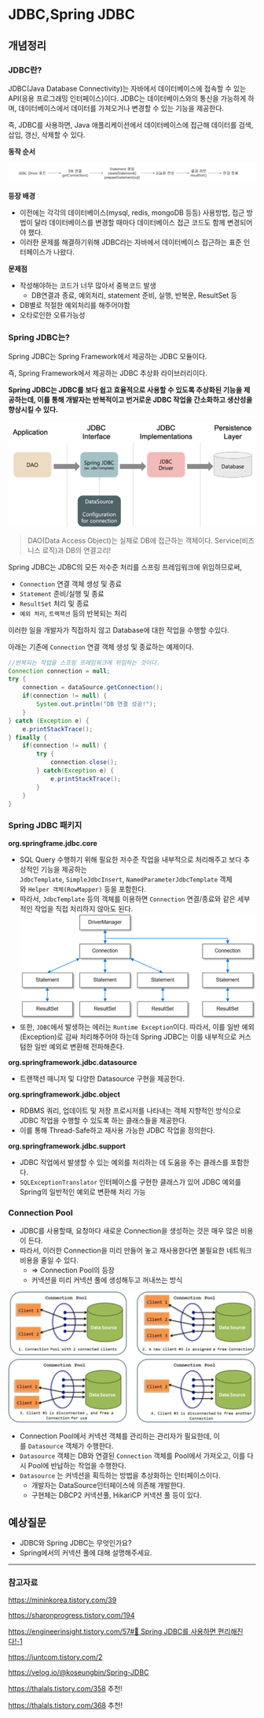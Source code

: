 # JDBC,Spring JDBC

## 개념정리

### JDBC란?

JDBC(Java Database Connectivity)는 자바에서 데이터베이스에 접속할 수 있는 API(응용 프로그래밍 인터페이스)이다. JDBC는 데이터베이스와의 통신을 가능하게 하며, 데이터베이스에서 데이터를 가져오거나 변경할 수 있는 기능을 제공한다.

즉, JDBC를 사용하면, Java 애플리케이션에서 데이터베이스에 접근해 데이터를 검색, 삽입, 갱신, 삭제할 수 있다.

**동작 순서**

![Alt text](img/jdbc_1.png)

**등장 배경**

- 이전에는 각각의 데이터베이스(mysql, redis, mongoDB 등등) 사용방법, 접근 방법이 달라 데이터베이스를 변경할 때마다 데이터베이스 접근 코드도 함께 변경되어야 했다.
- 이러한 문제를 해결하기위해 JDBC라는 자바에서 데이터베이스 접근하는 표준 인터페이스가 나왔다.

**문제점**

- 작성해야하는 코드가 너무 많아서 중복코드 발생
  - DB연결과 종료, 예외처리, statement 준비, 실행, 반복문, ResultSet 등
- DB별로 적절한 예외처리를 해주어야함
- 오타로인한 오류가능성

### Spring JDBC는?

Spring JDBC는 Spring Framework에서 제공하는 JDBC 모듈이다.

즉, Spring Framework에서 제공하는 JDBC 추상화 라이브러리이다.

**Spring JDBC는 JDBC를 보다 쉽고 효율적으로 사용할 수 있도록 추상화된 기능을 제공하는데, 이를 통해 개발자는 반복적이고 번거로운 JDBC 작업을 간소화하고 생산성을 향상시킬 수 있다.**

![Alt text](img/jdbc_2.png)

> DAO(Data Access Object)는 실제로 DB에 접근하는 객체이다.
> Service(비즈니스 로직)과 DB의 연결고리!

Spring JDBC는 JDBC의 모든 저수준 처리를 스프링 프레임워크에 위임하므로써,

- `Connection` 연결 객체 생성 및 종료
- `Statement` 준비/실행 및 종료
- `ResultSet` 처리 및 종료
- `예외 처리`, `트랙잭션` 등의 반복되는 처리

이러한 일을 개발자가 직접하지 않고 Database에 대한 작업을 수행할 수있다.

아래는 기존에 `Connection` 연결 객체 생성 및 종료하는 예제이다.

```java
//반복되는 작업을 스프링 프레임워크에 위임하는 것이다.
Connection connection = null;
try {
    connection = dataSource.getConnection();
    if(connection != null) {
        System.out.println("DB 연결 성공!");
    }
} catch (Exception e) {
    e.printStackTrace();
} finally {
    if(connection != null) {
        try {
            connection.close();
        } catch(Exception e) {
            e.printStackTrace();
        }
    }
}
```

### Spring JDBC 패키지

**org.springframe.jdbc.core**

- SQL Query 수행하기 위해 필요한 저수준 작업을 내부적으로 처리해주고 보다 추상적인 기능을 제공하는`JdbcTemplate`, `SimpleJdbcInsert`, `NamedParameterJdbcTemplate` 객체와 `Helper 객체(RowMapper)` 등을 포함한다.
- 따라서, `JdbcTemplate` 등의 객체를 이용하면 `Connection` 연결/종료와 같은 세부적인 작업을 직접 처리하지 않아도 된다.
  ![Alt text](img/jdbc_3.png)
- 또한, `JDBC`에서 발생하는 에러는 `Runtime Exception`이다. 따라서, 이를 일반 예외(Exception)로 감싸 처리해주어야 하는데 Spring JDBC는 이를 내부적으로 커스텀한 일반 예외로 변환해 전파해준다.

**org.springframework.jdbc.datasource**

- 트랜잭션 매니저 및 다양한 Datasource 구현을 제공한다.

**org.springframework.jdbc.object**

- RDBMS 쿼리, 업데이트 및 저장 프로시저를 나타내는 객체 지향적인 방식으로 JDBC 작업을 수행할 수 있도록 하는 클래스들을 제공한다.
- 이를 통해 Thread-Safe하고 재사용 가능한 JDBC 작업을 정의한다.

**org.springframework.jdbc.support**

- JDBC 작업에서 발생할 수 있는 예외를 처리하는 데 도움을 주는 클래스를 포함한다.
- `SQLExceptionTranslator` 인터페이스를 구현한 클래스가 있어 JDBC 예외를 Spring의 일반적인 예외로 변환해 처리 가능

### Connection Pool

- JDBC를 사용할때, 요청마다 새로운 Connection을 생성하는 것은 매우 많은 비용이 든다.
- 따라서, 이러한 Connection을 미리 만들어 놓고 재사용한다면 불필요한 네트워크 비용을 줄일 수 있다.
  - ⇒ Connection Pool의 등장
  - 커넥션을 미리 커넥션 풀에 생성해두고 꺼내쓰는 방식

![Alt text](img/jdbc_4.png)

- Connection Pool에서 커넥션 객체를 관리하는 관리자가 필요한데, 이를 `Datasource` 객체가 수행한다.
- `Datasource` 객체는 DB와 연결된 `Connection` 객체를 Pool에서 가져오고, 이를 다시 Pool에 반납하는 작업을 수행한다.
- `Datasource` 는 커넥션을 획득하는 방법을 추상화하는 인터페이스이다.
  - 개발자는 DataSource인터페이스에 의존해 개발한다.
  - 구현체는 DBCP2 커넥션풀, HikariCP 커넥션 풀 등이 있다.

## 예상질문

- JDBC와 Spring JDBC는 무엇인가요?
- Spring에서의 커넥션 풀에 대해 설명해주세요.

---

### 참고자료

https://mininkorea.tistory.com/39

https://sharonprogress.tistory.com/194

[https://engineerinsight.tistory.com/57#💋 Spring JDBC를 사용하면 편리해진다!-1](https://engineerinsight.tistory.com/57#%F0%9F%92%8B%20Spring%20JDBC%EB%A5%BC%20%EC%82%AC%EC%9A%A9%ED%95%98%EB%A9%B4%20%ED%8E%B8%EB%A6%AC%ED%95%B4%EC%A7%84%EB%8B%A4!-1)

https://juntcom.tistory.com/2

https://velog.io/@koseungbin/Spring-JDBC

https://thalals.tistory.com/358 추천!

https://thalals.tistory.com/368 추천!
